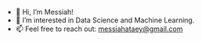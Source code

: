 - 👋 Hi, I’m Messiah!
- 👀 I’m interested in Data Science and Machine Learning.
- 📫 Feel free to reach out: messiahataey@gmail.com

<!---
ataey/ataey is a ✨ special ✨ repository because its `README.md` (this file) appears on your GitHub profile.
You can click the Preview link to take a look at your changes.
--->
